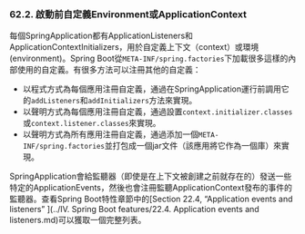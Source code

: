 ### 62.2. 啟動前自定義Environment或ApplicationContext

每個SpringApplication都有ApplicationListeners和ApplicationContextInitializers，用於自定義上下文（context）或環境(environment)。Spring Boot從`META-INF/spring.factories`下加載很多這樣的內部使用的自定義。有很多方法可以注冊其他的自定義：

* 以程式方式為每個應用注冊自定義，通過在SpringApplication運行前調用它的`addListeners`和`addInitializers`方法來實現。
* 以聲明方式為每個應用注冊自定義，通過設置`context.initializer.classes`或`context.listener.classes`來實現。
* 以聲明方式為所有應用注冊自定義，通過添加一個`META-INF/spring.factories`並打包成一個jar文件（該應用將它作為一個庫）來實現。

SpringApplication會給監聽器（即使是在上下文被創建之前就存在的）發送一些特定的ApplicationEvents，然後也會注冊監聽ApplicationContext發布的事件的監聽器。查看Spring Boot特性章節中的[Section 22.4, “Application events and listeners” ](../IV. Spring Boot features/22.4. Application events and listeners.md)可以獲取一個完整列表。
